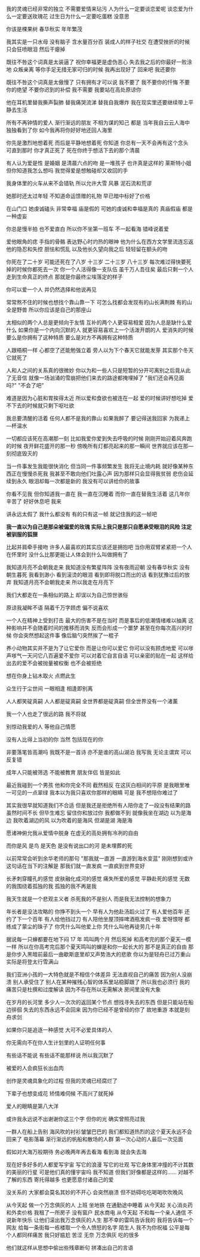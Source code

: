 我的灵魂已经非常的独立
不需要爱情来玷污
人为什么一定要谈恋爱呢
谈恋爱为什么一定要送玫瑰花
过生日为什么一定要吃蛋糕
没意思

你该是棵果树 春华秋实 年年繁茂

我其实是一只水母
没有脑子 含水量百分百 装成人的样子社交
在遭受挫折的时候只会狂喷眼泪 然后干瘪掉

既往不咎这个词真是太装逼了
祝你幸福更是虚伪恶心
失去我之后的你最好一败涂地 众叛亲离
等你手足无措无家可归的时候 我再出现好了
回来吧 我还要你

既往不咎这个词真是太傲慢了
只有拥有才可以说 我不要了
我不要你的忏悔 不要你的绝望 不要你迟到的补偿 我不需要
我要站在高处原谅你

他在耳机里替我撕声裂肺 替我痛哭流涕 替我自我爆炸
我在现实里还要继续带上平静去生活

所有不再钟情的爱人
渐行渐远的朋友
不相为谋的知己
都是
当年我自云云人海中独独看到了你
如今我再将你好好地还回人海里

你先是激烈地想着死 而后是平静地想着死
你知道 你总有一天不会再有这个念头
可直到那时 你才真正死了
死在你终于想活下去的那个清晨

有人认为爱是性 是婚姻 是清晨六点的吻 是一堆孩子
也许真是这样的 莱斯特小姐
但你知道我怎么想吗
我觉得爱是想触碰却又收回的手

我身体里的火车从来不会错轨
所以允许大雪 风暴 泥石流和荒谬

她那时还太过年轻
不知道命运馈赠的礼物
早已暗中标好了价格

在山门口 她虔诚磕头 非常幸福
庙是假的 可她的虔诚和幸福是真的
真庙假庙 都是一种虚妄

你总是慢半拍 也不爱直白
所以你不坐第一班车 不一起看海
错峰说着爱

爱他眼角的痣 手指的骨骼 表达野心时灼热的眼神
他为什么在西方文学里流连忘返
他的隐忍和失控 胆怯和慌乱
以及他长久望向我之后
轻轻留在额头的吻

你死在了二十岁
可能还死在了八岁 十三岁 二十三岁 八十三岁
每次难过得快要死掉的时候你都死去一次
你一个人活得像一支队伍 虽千万人吾往矣
最后只剩一个人走到生命真正的终点
那就是你最终尘埃落定的样子

你可以爱一个人 并仍然选择和他说再见

常常熬不住的时候也想找个靠山靠一下
可怎么找都会发现有的山长满荆棘 有的山全是野兽
所以你应该是自己的那座山

太相似的两个人总是更倾向于友情
互补的两个人更容易相爱
因为人总是缺什么爱什么
如果你是一个内向沉默的人
就更容易喜欢上一个活泼开朗的人
爱消失的时候
要么是你拥有了这种特质
要么是对方不再拥有这种特质

人跟梧桐一样
心都空了还能勉强立着
旁人以为下个春天它就能发芽
其实那个冬天它就死了

人和人之间的关系真的很微妙
你以为和一些人只是短暂的分开可离别之后竟从此了无音信
就像一场汹涌的雪崩把他们来去的路途都掩埋掉了
"我们还会再见面吗?"
"不会了吧"

难道是因为心脏和胃挨得太近 所以爱和食欲也被连在一起
爱的时候讲好想吃掉 爱不下去的时候就只剩下呕吐欲

我总要清醒的活着 任何人都不是我的靠山
如果我醉了 要记得送我回家 为我递上—杯温水

一切都应该死在高潮那一刻
比如我爱你爱到失去呼吸的时候 刚刚开始迎着风奔跑的时候
夜开鲜花盛开的那一秒 傍晚所有灯都亮起来的那一瞬间
世界就应该在那—刻彻底毁灭的

当一件事发生我能很快消化
但当同一件事频繁发生 我将无止境内耗
就好像某种东西正在慢慢杀死我
我甚至不敢向他们吐露心声 因为那样只会显得我贫弱
悲伤会延续到永久 眼泪却每一次都是新的
我没有可以讲给你的故事

你看不见我 但你知道我一直在
我一直在沉睡着 而你一直在替我生活着
这几年你辛苦了
好好休息吧 我来

讲永远太假了 我什么都没有
有的只有这一帧 就记住我的这一帧吧

**我一直以为自己是那朵被偏爱的玫瑰
实际上我只是那只自愿承受眼泪的风险 注定被驯服的狐狸**

比起并肩牵手接吻
许多人最喜欢的其实应该还是拥抱吧
当你用双臂紧紧把一个人在怀里时
没什么比那更能让人体会到什么叫做拥有了

我知道月亮不会朝我走来 我知道没有繁星阵阵
没有夜雨迎朝 没有春华秋实 没有朝生暮死
我看到渺小 看到滚烫的眼泪 看到即将脱口而出的话 看到犹豫过后的放弃
我知道月亮不会朝我走来
所以我走在月亮下

我们大都走在一条相似的路上
却误以为自己惊世骇俗

原谅我凝眸不语
隔着千万字顾虑
偏不说喜欢

一个人在精神上受到打击
最大的伤害不是在当时
而是事后的低潮情绪难以抽离
这种影响并不会随着时间的推移而消失
反而会形成一个噩梦
甚至在你每次高兴的时候
你会突然想起这件事
像后脑勺突然挨了一棍子

养小动物其实并不是为了让它爱你
而是让你可以爱它
你可以没有顾虑地爱 可以嗲声嗲气一天问它八百遍爱不爱你
可以对着它自言自语 可以亲密的贴在一起
这样给出去的爱不会被抛量被权衡 也不会被拒绝

想在你身上钻木取火 点燃此生

众生行于尘世间
一眼相逢 相逢即别离

人人都笑碇真嗣 人人都是碇真嗣
全世界都是碇真嗣 但全世界没有一个渚薰

我一个人也走了很远的路 我不将就

别惊动我爱的人
等他自己情愿

没有人比得上当初的你
当然 包括现在的你

非要落笔皆高潮吗
我既不是一首诗 亦不是谁的高山湖泊
我写我 无论主谓宾 可以反复错

成年人只能被筛选 不能被教育
朋友伴侣 皆是如此

最近我碰到一个男孩 他和你完全不同 截然相反
在这灰白相间的平原
是我眼里唯一可见的一点翠绿
我本以为我只喜欢你那样的眼睛
可是 我不想陪你难过了

其实我很早就知道我们不合适
但是我还是拒绝所有人陪你走了一段没有结果的路
虽然时间不长 但毕生难忘
留住你和放过你 我都做不到
就像我坐在湖边 以为是海边
我吹着湖边的风 以为吹着的是海风
但湖是湖 海是海

愿诸神俯允我从爱情中脱身
在虚无的高处拥有冷冽的自由

而你是风 是鸟 是天色 是没有说出口的河
是未埋葬的死

以前常常会听到余华老师的那句
"那我就一直游 一直游到海水变蓝"
刚刚想到或许这句话在当下的注解是
那我们就一直发疯 一直疯到世界变好

长矛刺穿瞳孔的感觉
皮肤融化成河的感觉
痛失所爱的感觉
平静赴死的感觉
无数的我围绕着孤独的我
孤独的我不再是我

我天生就是一个悲观主义者
杀死我的不是别人 而是我无法控制的想象力

年长者是没法攻略的 你挣不到头一个
早有人为他赴汤蹈火过了
有人爱他百年 还约了下一个百年
有人给他挡过刀 有人陪他坐屋顶摔啤酒瓶发疯一夜
爱呀恨呀 都练成了蒙尘的珠子了
你凭什么叫他爱上你 凭什么叫他再徒劳几十年

据说每一只蝉都要在地下闷 17 年 鸣叫两个月 然后死掉
和高考完的那个夏天一模一样
所以在你高考完后那个夏天鸣叫的蝉是和你一起长大的
那不是真正的自由
那是你步入黑暗前最后一曲歇斯底里却又声势浩大的悲歌
你以为是轻舟已过万重山
实际是将登太行雪满山

我们亚洲小孩的一大特色就是不相信个体差异 无法直视自己的痛苦
因为别人没崩溃 别人承受住了 别人在某种摧残心智的体系里站稳脚跟了
所以我也必须行 我的痛苦只是杜撰和过度解读
因为不存在所以无需解决 房间里没有大象

在岁月的长河里 多少人一次次的返回某个节点 想找寻失去的东西
但是只能站在船边徘徊
失去的东西永远不会回来
因为你已经不是曾经的你了
故地重游 本就是刻舟求剑

如果你只是追逐一种感觉
大可不必爱具体的人

你无需向不在你人生计划里的人证明任何事

有些话不能说
有些话不能那样说
所以我沉默了

被爱的人会疯狂长出血肉

创作是灵魂具象化的过程
但我的灵魂已经腐烂了

下辈子也想变成花
矫情难伺候
不高兴了就死掉

爱人的眼睛是第八大洋

或许我永远说不出谢谢你这三个字
但你的光 确实曾照亮过我

一群人在船上告别 海风吹的衬衫皱皱巴巴的
我们都知道热烈的这个夏天永远不会回来了
电影落幕 渐行渐远的帆船和散场的人群
第一次心动的人最后一次见面

假如对大海万般期待
务必晚两年再去看海
看到海 就会失去海

现在好多好多的人都爱写宇宙
写它的浪漫 写它的壮观 写它身体里冲撞的不计其数的美丽的行星
可是他们真的懂宇宙吗
我不知道 但我们好像都是这样的……
对越不了解的东西 寄托得越多 也更愿意付诸自己的爱

没关系的
大家都会莫名其妙的不开心 会突然崩溃
但不妨碍吃吃喝喝吹吹晚风

从今天起 做一个万念俱灰的人
上班 坐地铁 在通勤途中睡着
从今天起 关心消炎药和外卖价格
我租了一所房子 没有窗户 民水商电
从今天起 不和每一个亲人通信
不说新年快乐 让他们滚出我万念俱灰的人生
那不幸的雷鸣告诉我的
我将告诉每一个网友
给每一条街每一栋楼取一个令人愤怒的名字
陌生人 我不为你祝福
公平是每个人都同样痛苦
我只好尴尬 苦涩 无奈 万念俱灰 吃的很多

他们就这样从思想中偷出些残章断句 拼凑出自己的言语
